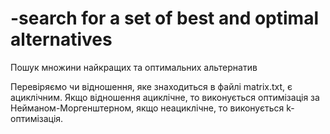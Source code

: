 # -search for a set of best and optimal alternatives
Пошук множини найкращих та оптимальних альтернатив

Перевіряємо чи відношення, яке знаходиться в файлі matrix.txt, є ациклічним.
Якщо відношення ациклічне, то виконується оптимізація за Нейманом-Моргенштерном, якщо неациклічне, то виконується k-оптимізація. 
